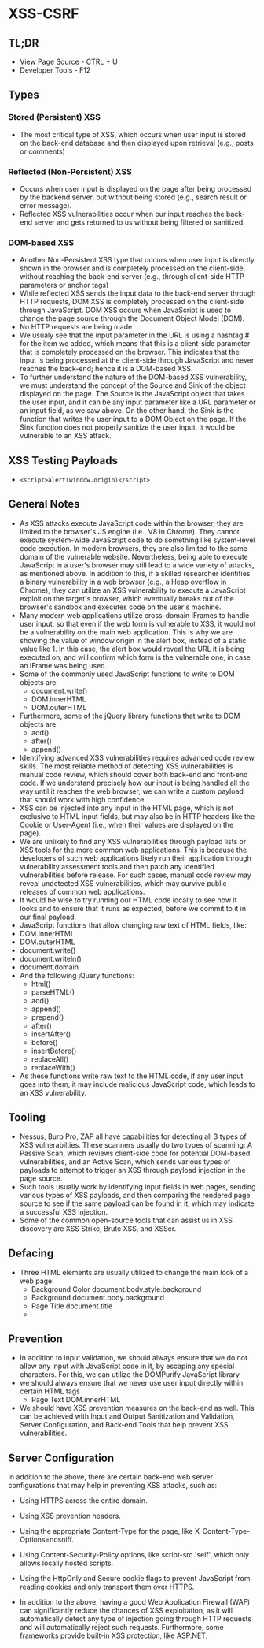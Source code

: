 # XSS-CSRF

## TL;DR
- View Page Source - CTRL + U
- Developer Tools - F12

## Types
### Stored (Persistent) XSS
- The most critical type of XSS, which occurs when user input is stored on the back-end database and then displayed upon retrieval (e.g., posts or comments)
### Reflected (Non-Persistent) XSS
- Occurs when user input is displayed on the page after being processed by the backend server, but without being stored (e.g., search result or error message).
- Reflected XSS vulnerabilities occur when our input reaches the back-end server and gets returned to us without being filtered or sanitized.
### DOM-based XSS
- Another Non-Persistent XSS type that occurs when user input is directly shown in the browser and is completely processed on the client-side, without reaching the back-end server (e.g., through client-side HTTP parameters or anchor tags)
- While reflected XSS sends the input data to the back-end server through HTTP requests, DOM XSS is completely processed on the client-side through JavaScript. DOM XSS occurs when JavaScript is used to change the page source through the Document Object Model (DOM).
- No HTTP requests are being made
- We usualy see that the input parameter in the URL is using a hashtag # for the item we added, which means that this is a client-side parameter that is completely processed on the browser. This indicates that the input is being processed at the client-side through JavaScript and never reaches the back-end; hence it is a DOM-based XSS.
- To further understand the nature of the DOM-based XSS vulnerability, we must understand the concept of the Source and Sink of the object displayed on the page. The Source is the JavaScript object that takes the user input, and it can be any input parameter like a URL parameter or an input field, as we saw above. On the other hand, the Sink is the function that writes the user input to a DOM Object on the page. If the Sink function does not properly sanitize the user input, it would be vulnerable to an XSS attack.

## XSS Testing Payloads
- ```<script>alert(window.origin)</script>```
## General Notes
- As XSS attacks execute JavaScript code within the browser, they are limited to the browser's JS engine (i.e., V8 in Chrome). They cannot execute system-wide JavaScript code to do something like system-level code execution. In modern browsers, they are also limited to the same domain of the vulnerable website. Nevertheless, being able to execute JavaScript in a user's browser may still lead to a wide variety of attacks, as mentioned above. In addition to this, if a skilled researcher identifies a binary vulnerability in a web browser (e.g., a Heap overflow in Chrome), they can utilize an XSS vulnerability to execute a JavaScript exploit on the target's browser, which eventually breaks out of the browser's sandbox and executes code on the user's machine.
- Many modern web applications utilize cross-domain IFrames to handle user input, so that even if the web form is vulnerable to XSS, it would not be a vulnerability on the main web application. This is why we are showing the value of window.origin in the alert box, instead of a static value like 1. In this case, the alert box would reveal the URL it is being executed on, and will confirm which form is the vulnerable one, in case an IFrame was being used.
- Some of the commonly used JavaScript functions to write to DOM objects are:
  - document.write()
  - DOM.innerHTML
  - DOM.outerHTML
- Furthermore, some of the jQuery library functions that write to DOM objects are:
  - add()
  - after()
  - append()
- Identifying advanced XSS vulnerabilities requires advanced code review skills. The most reliable method of detecting XSS vulnerabilities is manual code review, which should cover both back-end and front-end code. If we understand precisely how our input is being handled all the way until it reaches the web browser, we can write a custom payload that should work with high confidence.
-  XSS can be injected into any input in the HTML page, which is not exclusive to HTML input fields, but may also be in HTTP headers like the Cookie or User-Agent (i.e., when their values are displayed on the page).
-  We are unlikely to find any XSS vulnerabilities through payload lists or XSS tools for the more common web applications. This is because the developers of such web applications likely run their application through vulnerability assessment tools and then patch any identified vulnerabilities before release. For such cases, manual code review may reveal undetected XSS vulnerabilities, which may survive public releases of common web applications.
-  It would be wise to try running our HTML code locally to see how it looks and to ensure that it runs as expected, before we commit to it in our final payload.
-  JavaScript functions that allow changing raw text of HTML fields, like:
  - DOM.innerHTML
  - DOM.outerHTML
  - document.write()
  - document.writeln()
  - document.domain
- And the following jQuery functions:
  - html()
  - parseHTML()
  - add()
  - append()
  - prepend()
  - after()
  - insertAfter()
  - before()
  - insertBefore()
  - replaceAll()
  - replaceWith()
- As these functions write raw text to the HTML code, if any user input goes into them, it may include malicious JavaScript code, which leads to an XSS vulnerability.

## Tooling
- Nessus, Burp Pro, ZAP all have capabilities for detecting all 3 types of XSS vulnerabilties. These scanners usually do two types of scanning: A Passive Scan, which reviews client-side code for potential DOM-based vulnerabilities, and an Active Scan, which sends various types of payloads to attempt to trigger an XSS through payload injection in the page source.
- Such tools usually work by identifying input fields in web pages, sending various types of XSS payloads, and then comparing the rendered page source to see if the same payload can be found in it, which may indicate a successful XSS injection.
- Some of the common open-source tools that can assist us in XSS discovery are XSS Strike, Brute XSS, and XSSer.

## Defacing 
- Three HTML elements are usually utilized to change the main look of a web page:
  - Background Color document.body.style.background
  - Background document.body.background
  - Page Title document.title
  - 
## Prevention
- In addition to input validation, we should always ensure that we do not allow any input with JavaScript code in it, by escaping any special characters. For this, we can utilize the DOMPurify JavaScript library
- we should always ensure that we never use user input directly within certain HTML tags
  - Page Text DOM.innerHTML
- We should have XSS prevention measures on the back-end as well. This can be achieved with Input and Output Sanitization and Validation, Server Configuration, and Back-end Tools that help prevent XSS vulnerabilities.

## Server Configuration
In addition to the above, there are certain back-end web server configurations that may help in preventing XSS attacks, such as:
  - Using HTTPS across the entire domain.
  - Using XSS prevention headers.
  - Using the appropriate Content-Type for the page, like X-Content-Type-Options=nosniff.
  - Using Content-Security-Policy options, like script-src 'self', which only allows locally hosted scripts.
  - Using the HttpOnly and Secure cookie flags to prevent JavaScript from reading cookies and only transport them over HTTPS.
    
- In addition to the above, having a good Web Application Firewall (WAF) can significantly reduce the chances of XSS exploitation, as it will automatically detect any type of injection going through HTTP requests and will automatically reject such requests. Furthermore, some frameworks provide built-in XSS protection, like ASP.NET.
